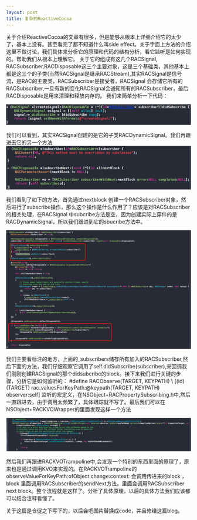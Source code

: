 ```yaml
---
layout: post
title: 复杂的ReactiveCocoa
---
```


 
关于介绍ReactiveCocoa的文章有很多，但是能够从根本上详细介绍它的太少了，基本上没有。甚至看完了都不知道什么叫side effect。关于字面上方法的介绍这里不做讨论，我们具体来分析它的原理和代码的结构分析，看它监听是如何实现的。帮助我们从根本上理解它。
关于它的组成有这几个RACSignal, RACSubscriber,RACDisposable这三个主要对象，这是三个基础类，其他基本上都是这三个的子类(当然RACSignal是继承RACStream),其实RACSignal是信号流，是RAC的主要类，RACSubscriber是接受者，RACSignal
会存储它所有的RACSubscriber,一旦有新的变化RACSignal会通知所有的RACSubscriber，最后RACDisposable是用来清理和释放内存的。
  我们来简单分析一下代码：
  
  ![code1](/assets/2014-07-29-01.png)

我们可以看到，其实RACSignal创建的是它的子类RACDynamicSignal。我们再跟进去它的另一个方法
![code1](/assets/2014-07-29-02.png)


我们看到了如下的方法，首先通过nextblock 创建一个RACSubscriber对象，然后进行了subscribe操作，那么这个操作是什么作用了？应该是对RACSubscriber的相关处理，在RACSignal 中subcribe方法是空，因为创建实际上穿件的是RACDynamicSignal，所以我们跟进到它的sbucribe方法中。

![code1](/assets/2014-07-29-03.png)


我们主要看标注的地方，上面的_subscribers储存所有加入的RACSubscriber,然后下面的方法，我们仔细观察它调用了self.didSubscribe(subscriber),来回调我们刚刚创建RACSignal的那个didsubcribe的block。接下来我们进行关键的步骤，分析它是如何监听的：
\#define RACObserve(TARGET, KEYPATH) \    [(id)(TARGET) rac_valuesForKeyPath:@keypath(TARGET, KEYPATH) observer:self]
监听的宏定义，在NSObject+RACPropertySubscribing.h中,然后一直跟进去，由于调用太频繁了，具体跟踪就不写了。最后我们可以在NSObject+RACKVOWrapper的里面发现这样一个方法

![code1](/assets/2014-07-29-04.png)

然后我们再跟进RACKVOTrampoline中,会发现一个特别的东西里面的原理了，原来也是通过调用KVO来实现的。在RACKVOTrampoline的
observeValueForKeyPath:ofObject:change:context:
会调用传进来的block ，block 里面调用RACSubscriber的sendNext方法。里面会调用RACSubscriber next block。整个流程就是这样了。分析了具体原理，以后的具体方法我们应该都可以结合注释看懂了。

关于这篇是仓促之下写下的，以后会吧图片替换成code，并且修缮这篇blog。